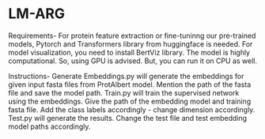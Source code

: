 # LM-ARG
Requirements-
For protein feature extraction or fine-tuninng our pre-trained models, Pytorch and Transformers library from huggingface is needed. For model visualization, you need to install BertViz library.
The model is highly computational. So, using GPU is advised. But, you can run it on CPU as well.

Instructions-
Generate Embeddings.py will generate the embeddings for given input fasta files from ProtAlbert model. Mention the path of the fasta file and save the model path.
Train.py will train the supervised network using the embeddings. Give the path of the embedding model and training fasta file. Add the class labels accordingly - change dimension accordingly. 
Test.py will generate the results. Change the test file and test embedding model paths accordingly. 
